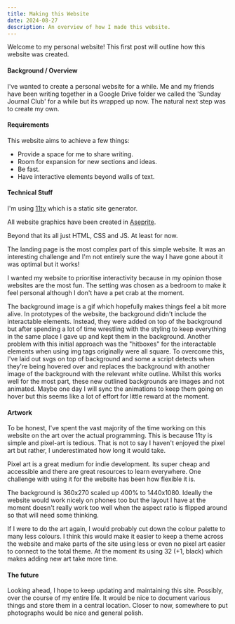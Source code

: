 ```yaml
---
title: Making this Website 
date: 2024-08-27
description: An overview of how I made this website.
---
```


Welcome to my personal website! This first post will outline how this website was created.

#### Background / Overview
I've wanted to create a personal website for a while. Me and my friends have been writing together in a Google Drive folder we called the 'Sunday Journal Club' for a while but its wrapped up now. The natural next step was to create my own.

#### Requirements
This website aims to achieve a few things:
- Provide a space for me to share writing.
- Room for expansion for new sections and ideas.
- Be fast.
- Have interactive elements beyond walls of text.

#### Technical Stuff

I'm using [11ty](https://www.11ty.dev/) which is a static site generator.

All website graphics have been created in [Aseprite](https://www.aseprite.org/).

Beyond that its all just HTML, CSS and JS. At least for now. 

The landing page is the most complex part of this simple website. It was an interesting challenge and I'm not entirely sure the way I have gone about it was optimal but it works!

I wanted my website to prioritise interactivity because in my opinion those websites are the most fun. The setting was chosen as a bedroom to make it feel personal although I don't have a pet crab at the moment. 

The background image is a gif which hopefully makes things feel a bit more alive. In prototypes of the website, the background didn't include the interactable elements. Instead, they were added on top of the background but after spending a lot of time wrestling with the styling to keep everything in the same place I gave up and kept them in the background. Another problem with this initial approach was the "hitboxes" for the interactable elements when using img tags originally were all square. To overcome this, I've laid out svgs on top of background and some a script detects when they're being hovered over and replaces the background with another image of the background with the relevant white outline. Whilst this works well for the most part, these new outlined backgrounds are images and not animated. Maybe one day I will sync the animations to keep them going on hover but this seems like a lot of effort for little reward at the moment. 

#### Artwork

To be honest, I've spent the vast majority of the time working on this website on the art over the actual programming. This is because 11ty is simple and pixel-art is tedious. That is not to say I haven't enjoyed the pixel art but rather, I underestimated how long it would take. 

Pixel art is a great medium for indie development. Its super cheap and accessible and there are great resources to learn everywhere. One challenge with using it for the website has been how flexible it is. 

The background is 360x270 scaled up 400% to 1440x1080. Ideally the website would work nicely on phones too but the layout I have at the moment doesn't really work too well when the aspect ratio is flipped around so that will need some thinking. 

If I were to do the art again, I would probably cut down the colour palette to many less colours. I think this would make it easier to keep a theme across the website and make parts of the site using less or even no pixel art easier to connect to the total theme. At the moment its using 32 (+1, black) which makes adding new art take more time. 

#### The future

Looking ahead, I hope to keep updating and maintaining this site. Possibly, over the course of my entire life. It would be nice to document various things and store them in a central location. Closer to now, somewhere to put photographs would be nice and general polish. 